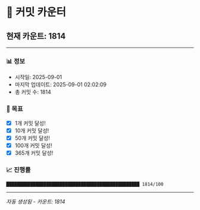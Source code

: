 # 🔢 커밋 카운터

## 현재 카운트: 1814

---

### 📊 정보
- 시작일: 2025-09-01
- 마지막 업데이트: 2025-09-01 02:02:09
- 총 커밋 수: 1814

### 🎯 목표
- [x] 1개 커밋 달성!
- [x] 10개 커밋 달성!
- [x] 50개 커밋 달성!
- [x] 100개 커밋 달성!
- [x] 365개 커밋 달성!

### 📈 진행률
```
██████████████████████████████████████████████████ 1814/100
```

---
*자동 생성됨 - 카운트: 1814*
